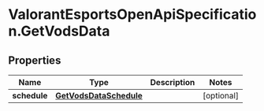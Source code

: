 # ValorantEsportsOpenApiSpecification.GetVodsData

## Properties
Name | Type | Description | Notes
------------ | ------------- | ------------- | -------------
**schedule** | [**GetVodsDataSchedule**](GetVodsDataSchedule.md) |  | [optional] 
